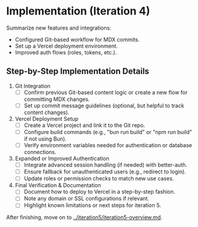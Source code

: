 # Implementation (Iteration 4)

Summarize new features and integrations:
- Configured Git-based workflow for MDX commits.
- Set up a Vercel deployment environment.
- Improved auth flows (roles, tokens, etc.).

## Step-by-Step Implementation Details
1. Git Integration
   - [ ] Confirm previous Git-based content logic or create a new flow for committing MDX changes.
   - [ ] Set up commit message guidelines (optional, but helpful to track content changes).

2. Vercel Deployment Setup
   - [ ] Create a Vercel project and link it to the Git repo.
   - [ ] Configure build commands (e.g., "bun run build" or "npm run build" if not using Bun).
   - [ ] Verify environment variables needed for authentication or database connections.

3. Expanded or Improved Authentication
   - [ ] Integrate advanced session handling (if needed) with better-auth.
   - [ ] Ensure fallback for unauthenticated users (e.g., redirect to login).
   - [ ] Update roles or permission checks to match new use cases.

4. Final Verification & Documentation
   - [ ] Document how to deploy to Vercel in a step-by-step fashion.
   - [ ] Note any domain or SSL configurations if relevant.
   - [ ] Highlight known limitations or next steps for iteration 5.

After finishing, move on to [../iteration5/iteration5-overview.md](../iteration5/iteration5-overview.md). 